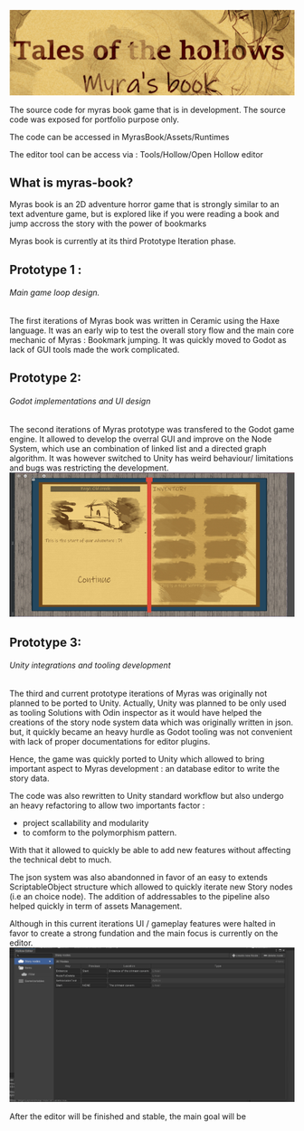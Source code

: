 ![Alt text](./screenshots/Title.jpg)


The source code for myras book game that is in development. The source code was exposed for portfolio purpose only.

The code can be accessed in MyrasBook/Assets/Runtimes

The editor tool can be access via : Tools/Hollow/Open Hollow editor

## What is myras-book?
Myras book is an 2D adventure horror game that is strongly
similar to an text adventure game, but is explored like if you
were reading a book and jump accross the story with the power of bookmarks

Myras book is currently at its third Prototype Iteration phase.

## Prototype 1 : 
###### Main game loop design.
The first iterations of Myras book was written in Ceramic using the Haxe language. It 
was an early wip to test the overall story flow and the main core mechanic of Myras :
Bookmark jumping. 
It was quickly moved to Godot as lack of GUI tools made the work complicated.

## Prototype 2: 
###### Godot implementations and UI design
The second iterations of Myras prototype was transfered to the Godot game engine.
It allowed to develop the overral GUI and improve on the Node System, which use 
an combination of linked list and a directed graph algorithm.
It was however switched to Unity has weird behaviour/ limitations and bugs was restricting the development.
![Alt test](./screenshots/GUI_001.jpg)

## Prototype 3:
###### Unity integrations and tooling development

The third and current prototype iterations of Myras was originally not planned to be
ported to Unity. Actually, Unity was planned to be only used as tooling Solutions with 
Odin inspector as it would have helped the creations of the story node system data which was
originally written in json. but, it quickly became an heavy hurdle as Godot tooling
was not convenient with lack of proper documentations for editor plugins.

Hence, the game was quickly ported  to Unity which allowed to bring important
aspect to Myras development : an database editor to write the story data.

The code was also rewritten to Unity standard workflow but also undergo an heavy refactoring to allow two importants factor :
* project scallability and modularity
* to comform to the polymorphism pattern.

With that it allowed to quickly be able to add new features without affecting the technical debt to much.

The json system was also abandonned in favor of an easy to extends ScriptableObject structure which allowed to quickly  iterate new Story nodes (i.e an choice node).
The addition of addressables to the pipeline also helped quickly in term of assets Management.

Although in this current iterations UI / gameplay features were halted in favor to create a strong fundation and the main focus is currently on the editor.
![Alt text](./screenshots/editor_sample.gif)

After the editor will be finished and stable, the main goal will be 
